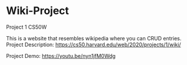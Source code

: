 # Wiki-Project
Project 1 CS50W

This is a website that resembles wikipedia where you can CRUD entries.
Project Description: https://cs50.harvard.edu/web/2020/projects/1/wiki/

Project Demo: https://youtu.be/nyn1jfM0Wdg
